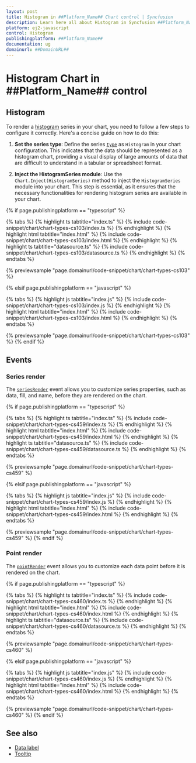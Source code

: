 ```yaml
---
layout: post
title: Histogram in ##Platform_Name## Chart control | Syncfusion
description: Learn here all about Histogram in Syncfusion ##Platform_Name## Chart control of Syncfusion Essential JS 2 and more.
platform: ej2-javascript
control: Histogram 
publishingplatform: ##Platform_Name##
documentation: ug
domainurl: ##DomainURL##
---
```


# Histogram Chart in ##Platform_Name## control

## Histogram

To render a [histogram](https://www.syncfusion.com/javascript-ui-controls/js-charts/chart-types/histogram-chart) series in your chart, you need to follow a few steps to configure it correctly. Here's a concise guide on how to do this:
 
1. **Set the series type**: Define the series [`type`](../../api/chart/series/#type) as `Histogram` in your chart configuration. This indicates that the data should be represented as a histogram chart, providing a visual display of large amounts of data that are difficult to understand in a tabular or spreadsheet format.
 
2. **Inject the HistogramSeries module**: Use the `Chart.Inject(HistogramSeries)` method to inject the `HistogramSeries` module into your chart. This step is essential, as it ensures that the necessary functionalities for rendering histogram series are available in your chart.

{% if page.publishingplatform == "typescript" %}

{% tabs %}
{% highlight ts tabtitle="index.ts" %}
{% include code-snippet/chart/chart-types-cs103/index.ts %}
{% endhighlight %}
{% highlight html tabtitle="index.html" %}
{% include code-snippet/chart/chart-types-cs103/index.html %}
{% endhighlight %}
{% highlight ts tabtitle="datasource.ts" %}
{% include code-snippet/chart/chart-types-cs103/datasource.ts %}
{% endhighlight %}
{% endtabs %}
        
{% previewsample "page.domainurl/code-snippet/chart/chart-types-cs103" %}

{% elsif page.publishingplatform == "javascript" %}

{% tabs %}
{% highlight js tabtitle="index.js" %}
{% include code-snippet/chart/chart-types-cs103/index.js %}
{% endhighlight %}
{% highlight html tabtitle="index.html" %}
{% include code-snippet/chart/chart-types-cs103/index.html %}
{% endhighlight %}
{% endtabs %}

{% previewsample "page.domainurl/code-snippet/chart/chart-types-cs103" %}
{% endif %}

## Events

### Series render

The [`seriesRender`](../../api/chart#seriesrender) event allows you to customize series properties, such as data, fill, and name, before they are rendered on the chart.

{% if page.publishingplatform == "typescript" %}

{% tabs %}
{% highlight ts tabtitle="index.ts" %}
{% include code-snippet/chart/chart-types-cs459/index.ts %}
{% endhighlight %}
{% highlight html tabtitle="index.html" %}
{% include code-snippet/chart/chart-types-cs459/index.html %}
{% endhighlight %}
{% highlight ts tabtitle="datasource.ts" %}
{% include code-snippet/chart/chart-types-cs459/datasource.ts %}
{% endhighlight %}
{% endtabs %}
        
{% previewsample "page.domainurl/code-snippet/chart/chart-types-cs459" %}

{% elsif page.publishingplatform == "javascript" %}

{% tabs %}
{% highlight js tabtitle="index.js" %}
{% include code-snippet/chart/chart-types-cs459/index.js %}
{% endhighlight %}
{% highlight html tabtitle="index.html" %}
{% include code-snippet/chart/chart-types-cs459/index.html %}
{% endhighlight %}
{% endtabs %}

{% previewsample "page.domainurl/code-snippet/chart/chart-types-cs459" %}
{% endif %}

### Point render

The [`pointRender`](../../api/chart#pointrender) event allows you to customize each data point before it is rendered on the chart.

{% if page.publishingplatform == "typescript" %}

{% tabs %}
{% highlight ts tabtitle="index.ts" %}
{% include code-snippet/chart/chart-types-cs460/index.ts %}
{% endhighlight %}
{% highlight html tabtitle="index.html" %}
{% include code-snippet/chart/chart-types-cs460/index.html %}
{% endhighlight %}
{% highlight ts tabtitle="datasource.ts" %}
{% include code-snippet/chart/chart-types-cs460/datasource.ts %}
{% endhighlight %}
{% endtabs %}
        
{% previewsample "page.domainurl/code-snippet/chart/chart-types-cs460" %}

{% elsif page.publishingplatform == "javascript" %}

{% tabs %}
{% highlight js tabtitle="index.js" %}
{% include code-snippet/chart/chart-types-cs460/index.js %}
{% endhighlight %}
{% highlight html tabtitle="index.html" %}
{% include code-snippet/chart/chart-types-cs460/index.html %}
{% endhighlight %}
{% endtabs %}

{% previewsample "page.domainurl/code-snippet/chart/chart-types-cs460" %}
{% endif %}

## See also

* [Data label](../data-labels/)
* [Tooltip](../tool-tip/)